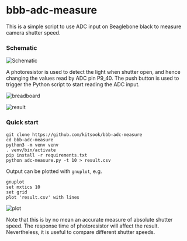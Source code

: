 # bbb-adc-measure

This is a simple script to use ADC input on Beaglebone black to measure camera shutter speed.

### Schematic

![Schematic](https://1.bp.blogspot.com/-3vlNi54jXmc/WxYY6b4fxzI/AAAAAAAANcY/x0ve8wLg8XkhJym77QLIJNzLTCJONOrUACLcBGAs/s320/schematic.png)

A photoresistor is used to detect the light when shutter open, and hence changing the values read by ADC pin P9_40.  The push button is used to trigger the Python script to start reading the ADC input.

![breadboard](https://2.bp.blogspot.com/-Z-kL8s7ylyk/WxYbBF8Rj4I/AAAAAAAANc8/q6ammQacZ7oci9RTwChF2lK8qEb1JvQbACLcBGAs/s320/IMG_20180603_164944.jpg)

![result](https://4.bp.blogspot.com/-TiTPcBT4kNo/WxYbBA9pPTI/AAAAAAAANdA/S0WUAq-fsh0e6uqQVXJam5oWxNub9wIiACLcBGAs/s320/IMG_20180604_212937.jpg)

### Quick start
```
git clone https://github.com/kitsook/bbb-adc-measure
cd bbb-adc-measure
python3 -m venv venv
. venv/bin/activate
pip install -r requirements.txt
python adc-measure.py -t 10 > result.csv
```

Output can be plotted with `gnuplot`, e.g.
```
gnuplot
set mxtics 10
set grid
plot 'result.csv' with lines
```

![plot](https://1.bp.blogspot.com/-nH5xWa5DVi8/WxYZZhu4wpI/AAAAAAAANcg/wl2kxCR-Mu8MpaN1Zn32DyMKF5fAeMtaQCLcBGAs/s320/pentax_mx_15_8.png)

Note that this is by no mean an accurate measure of absolute shutter speed.  The response time of photoresistor will affect the result.  Nevertheless, it is useful to compare different shutter speeds.
